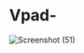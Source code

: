 # Vpad-
![Screenshot (51)](https://user-images.githubusercontent.com/85999887/140564013-4bc58dfe-644e-480b-9d3d-d70c3b455328.png)
